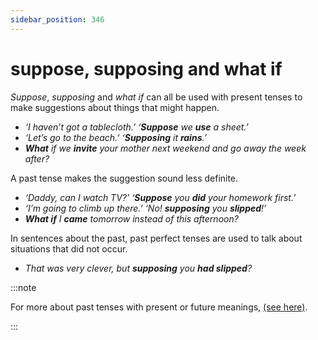 ```yaml
---
sidebar_position: 346
---
```


# suppose, supposing and what if

*Suppose*, *supposing* and *what if* can all be used with present tenses to make suggestions about things that might happen.

- *‘I haven’t got a tablecloth.’ ‘**Suppose** we **use** a sheet.’*
- *‘Let’s go to the beach.’ ‘**Supposing** it **rains**.’*
- ***What** if we **invite** your mother next weekend and go away the week after?*

A past tense makes the suggestion sound less definite.

- *‘Daddy, can I watch TV?’ ‘**Suppose** you **did** your homework first.’*
- *‘I’m going to climb up there.’ ‘No! **supposing** you **slipped**!’*
- ***What if** I **came** tomorrow instead of this afternoon?*

In sentences about the past, past perfect tenses are used to talk about situations that did not occur.

- *That was very clever, but **supposing** you **had slipped**?*

:::note

For more about past tenses with present or future meanings, [(see here)](./../../grammar/past-and-perfect-tenses/past-verb-form-with-present-or-future-meaning).

:::
